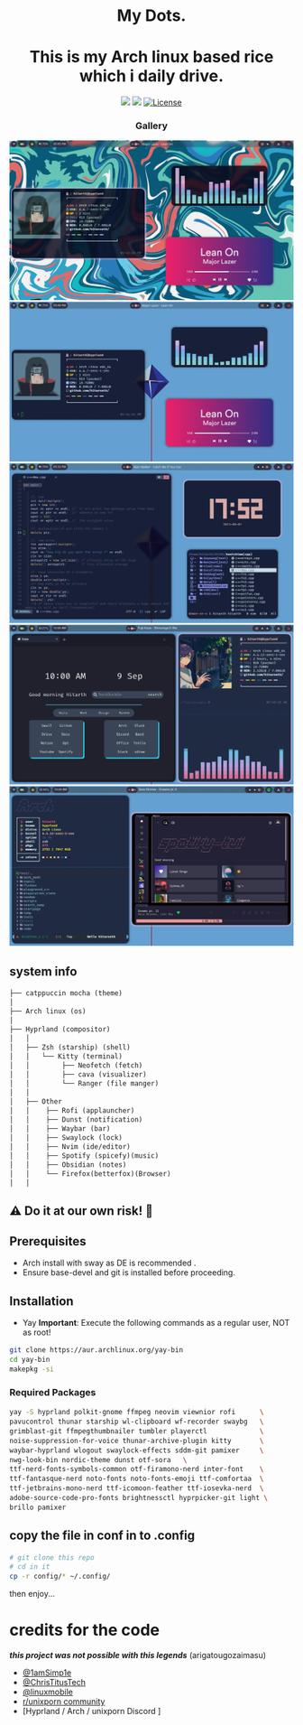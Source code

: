 <div align="center"><h1><b>My Dots.</b></h1></div>

<div align="center">
<h1><b>This is my Arch linux based rice which i daily drive.</b></h1>
</div>

<div  align="center">
  
![](https://img.shields.io/github/stars/h1tarxeth/Dots?style=for-the-badge&logo=starship&color=83c5be&logoColor=D9E0EE&labelColor=252733)
![](https://img.shields.io/github/last-commit/h1tarxeth/Dots?&style=for-the-badge&color=006d77&logoColor=D9E0EE&labelColor=252733)
<a href="https://github.com/h1tarxeth/Dots_infinity_horizon/blob/main/LICENSE">
<img alt="License" src="https://img.shields.io/github/license/h1tarxeth/Dots?style=for-the-badge&logo=starship&color=1d3557&logoColor=D9E0EE&labelColor=252733" />
</a>
</div>

<div align="center"><h3><b>Gallery</b></h3></div>

![](https://github.com/h1tarxeth/Dots/blob/main/images/1.jpeg)
![](https://github.com/h1tarxeth/Dots/blob/main/images/2.jpeg)
![](https://github.com/h1tarxeth/Dots/blob/main/images/3.jpeg)
![](https://github.com/h1tarxeth/Dots/blob/main/images/4.jpeg)
![](https://github.com/h1tarxeth/Dots/blob/main/images/5.jpeg)

## system info

```
├── catppuccin mocha (theme)
│
├── Arch linux (os)
│
├── Hyprland (compositor)
│   │
│   ├── Zsh (starship) (shell)
│   │   └── Kitty (terminal)
│   │        ├── Neofetch (fetch)
│   │        ├── cava (visualizer)
│   │        └── Ranger (file manger)
│   │
│   ├── Other
│   │    ├── Rofi (applauncher)
│   │    ├── Dunst (notification)
│   │    ├── Waybar (bar)
│   │    ├── Swaylock (lock)
│   │    ├── Nvim (ide/editor)
│   │    ├── Spotify (spicefy)(music)
│   │    ├── Obsidian (notes)
│   │    └── Firefox(betterfox)(Browser)
│   │
```

## ⚠️ **Do it at our own risk!** 🛑

## Prerequisites

- Arch install with sway as DE is recommended .
- Ensure base-devel and git is installed before proceeding.

## Installation

- Yay
  **Important**: Execute the following commands as a regular user, NOT as root!

```bash
git clone https://aur.archlinux.org/yay-bin
cd yay-bin
makepkg -si
```

### Required Packages

```bash
yay -S hyprland polkit-gnome ffmpeg neovim viewnior rofi      \
pavucontrol thunar starship wl-clipboard wf-recorder swaybg   \
grimblast-git ffmpegthumbnailer tumbler playerctl             \
noise-suppression-for-voice thunar-archive-plugin kitty       \
waybar-hyprland wlogout swaylock-effects sddm-git pamixer     \
nwg-look-bin nordic-theme dunst otf-sora   \
ttf-nerd-fonts-symbols-common otf-firamono-nerd inter-font    \
ttf-fantasque-nerd noto-fonts noto-fonts-emoji ttf-comfortaa  \
ttf-jetbrains-mono-nerd ttf-icomoon-feather ttf-iosevka-nerd  \
adobe-source-code-pro-fonts brightnessctl hyprpicker-git light \
brillo pamixer
```

## copy the file in conf in to .config

```bash
# git clone this repo
# cd in it
cp -r config/* ~/.config/

```

then enjoy...

# credits for the code

**_this project was not possible with this legends_** (arigatougozaimasu)

- [@1amSimp1e](https://github.com/1amSimp1e)
- [@ChrisTitusTech](https://github.com/ChrisTitusTech)
- [@linuxmobile](https://github.com/linuxmobile)
- [r/unixporn community](https://www.reddit.com/r/unixporn/)
- [Hyprland / Arch / unixporn Discord ]
